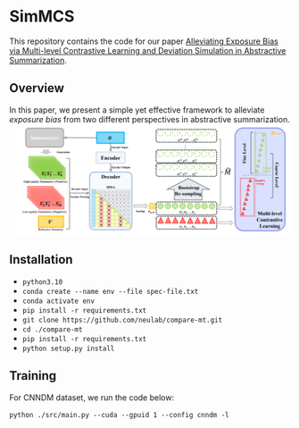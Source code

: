 # SimMCS
This repository contains the code for our paper [Alleviating Exposure Bias via Multi-level Contrastive Learning and Deviation Simulation in Abstractive Summarization](https://aclanthology.org/2023.findings-acl.617/).
## Overview
In this paper, we present a simple yet effective framework to alleviate _exposure bias_ from two different perspectives in abstractive summarization.
![overview](./overview.png)
## Installation
- `python3.10`
- `conda create --name env --file spec-file.txt`
- `conda activate env`
- `pip install -r requirements.txt`
- `git clone https://github.com/neulab/compare-mt.git`
- `cd ./compare-mt`
- `pip install -r requirements.txt`
- `python setup.py install`

## Training
For CNNDM dataset, we run the code below:
```console
python ./src/main.py --cuda --gpuid 1 --config cnndm -l
```
